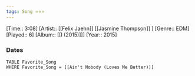 ```yaml
---
tags: Song ⭐⭐⭐ 
---
```

[Time:: 3:08]
[Artist:: [[Felix Jaehn]] [[Jasmine Thompson]] ]
[Genre:: EDM]
[Played:: 6]
[Album:: [[I (2015)]]]
[Year:: 2015]
### Dates
````dataview
TABLE Favorite_Song
WHERE Favorite_Song = [[Ain't Nobody (Loves Me Better)]]
````